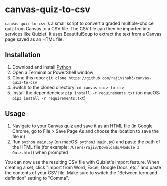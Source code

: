 # canvas-quiz-to-csv

`canvas-quiz-to-csv` is a small script to convert a graded multiple-choice quiz from Canvas to a CSV file. The CSV file can then be imported into services like Quizlet. It uses BeautifulSoup to extract the text from a Canvas page saved as an HTML file.

## Installation
1. Download and install [Python](https://www.python.org/downloads/)
2. Open a Terminal or PowerShell window
3. Clone this repo: `git clone https://github.com/rajivshah3/canvas-quiz-to-csv`
4. Switch to the cloned directory: `cd canvas-quiz-to-csv`
5. Install the dependencies: `pip install -r requirements.txt` (on macOS: `pip3 install -r requirements.txt`)

## Usage
1. Navigate to your Canvas quiz and save it as an HTML file (in Google Chrome, go to File > Save Page As and choose the location to save the file in)
2. Run `python main.py` (on macOS: `python3 main.py`) and paste the path of the HTML file (for example: `/Users/rajiv/Downloads/Module 3 Quiz.html`) when prompted

You can now use the resulting CSV file with Quizlet's import feature. When creating a set, click "Import from Word, Excel, Google Docs, etc." and paste the contents of your CSV file. Make sure to switch the "Between term and definition" setting to "Comma".
